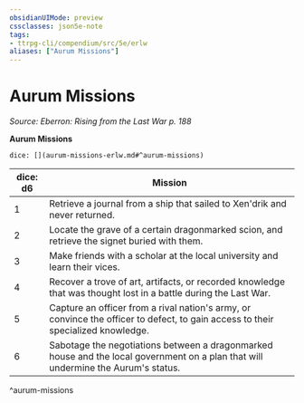 ```yaml
---
obsidianUIMode: preview
cssclasses: json5e-note
tags:
- ttrpg-cli/compendium/src/5e/erlw
aliases: ["Aurum Missions"]
---
```

# Aurum Missions
*Source: Eberron: Rising from the Last War p. 188* 

**Aurum Missions**

`dice: [](aurum-missions-erlw.md#^aurum-missions)`

| dice: d6 | Mission |
|----------|---------|
| 1 | Retrieve a journal from a ship that sailed to Xen'drik and never returned. |
| 2 | Locate the grave of a certain dragonmarked scion, and retrieve the signet buried with them. |
| 3 | Make friends with a scholar at the local university and learn their vices. |
| 4 | Recover a trove of art, artifacts, or recorded knowledge that was thought lost in a battle during the Last War. |
| 5 | Capture an officer from a rival nation's army, or convince the officer to defect, to gain access to their specialized knowledge. |
| 6 | Sabotage the negotiations between a dragonmarked house and the local government on a plan that will undermine the Aurum's status. |
^aurum-missions